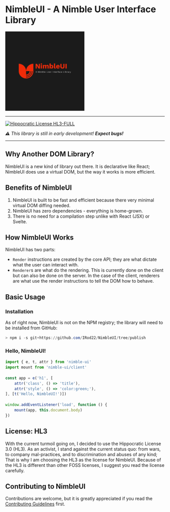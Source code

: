 # NimbleUI - A Nimble User Interface Library

![Logo](./nimble-ui-logo.png)

---

[![Hippocratic License HL3-FULL](https://img.shields.io/static/v1?label=Hippocratic%20License&message=HL3-FULL&labelColor=5e2751&color=bc8c3d)](https://firstdonoharm.dev/version/3/0/full.html)

***:warning:** This library is still in early development! **Expect bugs!***

---

## Why Another DOM Library?
NimbleUI is a new kind of library out there. It is declarative like React; NimbleUI does use a virtual DOM, but the way it works is more efficient.

## Benefits of NimbleUI
1. NimbleUI is built to be fast and efficient because there very minimal virtual DOM diffing needed.
2. NimbleUI has zero dependencies - everything is home-grown.
3. There is no need for a compilation step unlike with React (JSX) or Svelte.

## How NimbleUI Works
NimbleUI has two parts:
- `Render` instructions are created by the core API; they are what dictate what the user can interact with.
- `Renderer`s are what do the rendering. This is currently done on the client but can also be done on the server. In the case of the client, renderers are what use the render instructions to tell the DOM how to behave.

## Basic Usage
### Installation

As of right now, NimbleUI is not on the NPM registry; the library will need to be installed from GitHub:

```ps1
> npm i -s git+https://github.com/IRod22/NimbleUI/tree/publish
```

### Hello, NimbleUI!

```js
import { e, t, attr } from 'nimble-ui'
import mount from 'nimble-ui/client'

const app = e('h1', [
    attr('class', () => 'title'),
    attr('style', () => 'color:green;'),
], [t('Hello, NimbleUI!')])

window.addEventListener('load', function () {
    mount(app, this.document.body)
})
```

## License: HL3
With the current turmoil going on, I decided to use the Hippocratic License 3.0 (HL3).
As an activist, I stand against the current status quo:
from wars, to company mal-practices, and to discrimination and abuses of any kind;
That is why I am choosing the HL3 as the license for NimbleUI.
Because of the HL3 is different than other FOSS licenses, I suggest you read the license carefully.

## Contributing to NimbleUI

Contributions are welcome, but it is greatly appreciated if you read the [Contributing Guidelines](COMMUNITY/CONTRIBUTING.md) first.

